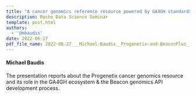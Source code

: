 ```yaml
---
title: "A cancer genomics reference resource powered by GA4GH standards"
description: Roche Data Science Seminar
template: post.html 
authors:
  - '@mbaudis'
date: 2022-06-27
pdf_file_name: 2022-06-27___Michael-Baudis__Progenetix-and-BeaconPlus__Roche-data-science-seminar.pdf
---
```


#### Michael Baudis

The presentation reports about the Progenetix cancer genomics resource and its role
in the GA4GH ecosystem & the Beacon genomics API development process.